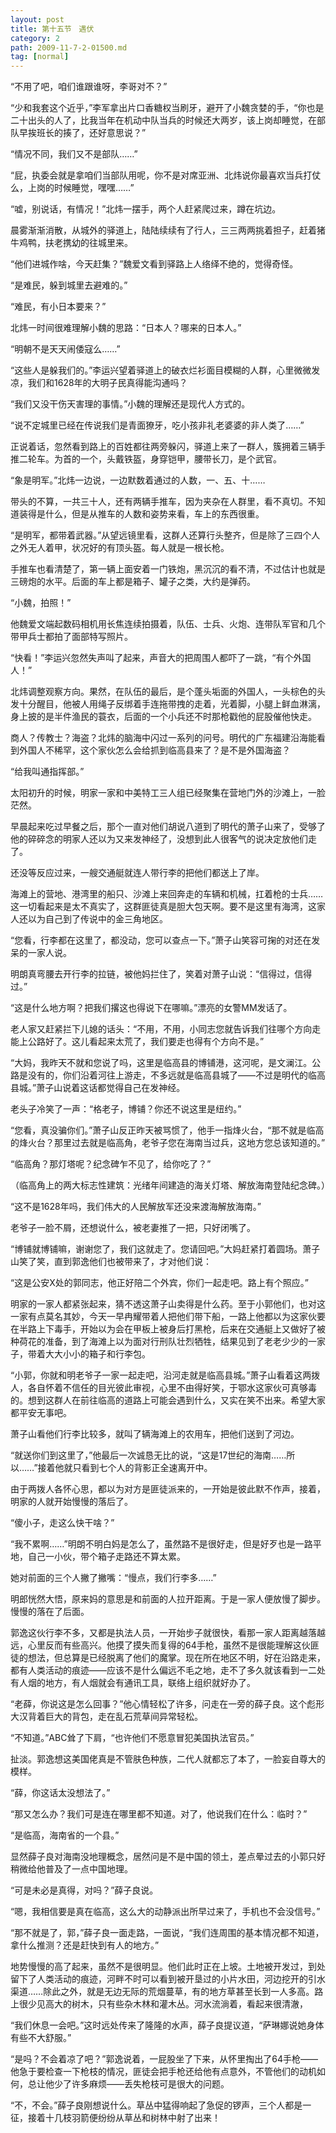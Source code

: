 ```yaml
---
layout: post
title: 第十五节　遇伏
category: 2
path: 2009-11-7-2-01500.md
tag: [normal]
---
```


“不用了吧，咱们谁跟谁呀，李哥对不？”

“少和我套这个近乎，”李军拿出片口香糖权当刷牙，避开了小魏贪婪的手，“你也是二十出头的人了，比我当年在机动中队当兵的时候还大两岁，该上岗却睡觉，在部队早挨班长的揍了，还好意思说？”

“情况不同，我们又不是部队……”

“屁，执委会就是拿咱们当部队用呢，你不是对席亚洲、北炜说你最喜欢当兵打仗么，上岗的时候睡觉，嘿嘿……”

“嘘，别说话，有情况！”北炜一摆手，两个人赶紧爬过来，蹲在坑边。

晨雾渐渐消散，从城外的驿道上，陆陆续续有了行人，三三两两挑着担子，赶着猪牛鸡鸭，扶老携幼的往城里来。

“他们进城作啥，今天赶集？”魏爱文看到驿路上人络绎不绝的，觉得奇怪。

“是难民，躲到城里去避难的。”

“难民，有小日本要来？”

北炜一时间很难理解小魏的思路：“日本人？哪来的日本人。”

“明朝不是天天闹倭寇么……”

“这些人是躲我们的。”李运兴望着驿道上的破衣烂衫面目模糊的人群，心里微微发凉，我们和1628年的大明子民真得能沟通吗？

“我们又没干伤天害理的事情。”小魏的理解还是现代人方式的。

“说不定城里已经在传说我们是青面獠牙，吃小孩非礼老婆婆的非人类了……”

正说着话，忽然看到路上的百姓都往两旁躲闪，驿道上来了一群人，簇拥着三辆手推二轮车。为首的一个，头戴铁盔，身穿铠甲，腰带长刀，是个武官。

“象是明军。”北炜一边说，一边默数着通过的人数，一、五、十……

带头的不算，一共三十人，还有两辆手推车，因为夹杂在人群里，看不真切。不知道装得是什么，但是从推车的人数和姿势来看，车上的东西很重。

“是明军，都带着武器。”从望远镜里看，这群人还算行头整齐，但是除了三四个人之外无人着甲，状况好的有顶头盔。每人就是一根长枪。

手推车也看清楚了，第一辆上面安着一门铁炮，黑沉沉的看不清，不过估计也就是三磅炮的水平。后面的车上都是箱子、罐子之类，大约是弹药。

“小魏，拍照！”

他魏爱文端起数码相机用长焦连续拍摄着，队伍、士兵、火炮、连带队军官和几个带甲兵士都拍了面部特写照片。

“快看！”李运兴忽然失声叫了起来，声音大的把周围人都吓了一跳，“有个外国人！”

北炜调整观察方向。果然，在队伍的最后，是个蓬头垢面的外国人，一头棕色的头发十分醒目，他被人用绳子反绑着手连拖带拽的走着，光着脚，小腿上鲜血淋漓，身上披的是半件渔民的蓑衣，后面的一个小兵还不时那枪戳他的屁股催他快走。

商人？传教士？海盗？北炜的脑海中闪过一系列的问号。明代的广东福建沿海能看到外国人不稀罕，这个家伙怎么会给抓到临高县来了？是不是外国海盗？

“给我叫通指挥部。”

太阳初升的时候，明家一家和中美特工三人组已经聚集在营地门外的沙滩上，一脸茫然。

早晨起来吃过早餐之后，那个一直对他们胡说八道到了明代的萧子山来了，受够了他的碎碎念的明家人还以为又来发神经了，没想到此人很客气的说决定放他们走了。

还没等反应过来，一艘交通艇就连人带行李的把他们都送上了岸。

海滩上的营地、港湾里的船只、沙滩上来回奔走的车辆和机械，扛着枪的士兵……这一切看起来是太不真实了，这群匪徒真是胆大包天啊。要不是这里有海湾，这家人还以为自己到了传说中的金三角地区。

“您看，行李都在这里了，都没动，您可以查点一下。”萧子山笑容可掬的对还在发呆的一家人说。

明朗真弯腰去开行李的拉链，被他妈拦住了，笑着对萧子山说：“信得过，信得过。”

“这是什么地方啊？把我们撂这也得说下在哪嘛。”漂亮的女警MM发话了。

老人家又赶紧拦下儿媳的话头：“不用，不用，小同志您就告诉我们往哪个方向走能上公路好了。这儿看起来太荒了，我们要走也得有个方向不是。”

“大妈，我昨天不就和您说了吗，这里是临高县的博铺港，这河呢，是文澜江。公路是没有的，你们沿着河往上游走，不多远就是临高县城了――不过是明代的临高县城。”萧子山说着这话都觉得自己在发神经。

老头子冷笑了一声：“格老子，博铺？你还不说这里是纽约。”

“您看，真没骗你们。”萧子山反正昨天被骂惯了，他手一指烽火台，“那不就是临高的烽火台？那里过去就是临高角，老爷子您在海南当过兵，这地方您总该知道的。”

“临高角？那灯塔呢？纪念碑乍不见了，给你吃了？”

（临高角上的两大标志性建筑：光绪年间建造的海关灯塔、解放海南登陆纪念碑。）

“这不是1628年吗，我们伟大的人民解放军还没来渡海解放海南。”

老爷子一脸不屑，还想说什么，被老妻推了一把，只好闭嘴了。

“博铺就博铺嘛，谢谢您了，我们这就走了。您请回吧。”大妈赶紧打着圆场。萧子山笑了笑，直到郭逸他们也被带来了，才对他们说：

“这是公安X处的郭同志，他正好陪二个外宾，你们一起走吧。路上有个照应。”

明家的一家人都紧张起来，猜不透这萧子山卖得是什么药。至于小郭他们，也对这一家有点莫名其妙，今天一早冉耀带着人把他们带下船，一路上他都以为这家伙要在半路上下毒手，开始以为会在甲板上被身后打黑枪，后来在交通艇上又做好了被种荷花的准备，到了海滩上以为面对行刑队壮烈牺牲，结果见到了老老少少的一家子，带着大大小小的箱子和行李包。

“小郭，你就和明老爷子一家一起走吧，沿河走就是临高县城。”萧子山看着这两拨人，各自怀着不信任的目光彼此审视，心里不由得好笑，于鄂水这家伙可真够毒的。想到这群人在前往临高的道路上可能会遇到什么，又实在笑不出来。希望大家都平安无事吧。

萧子山看他们行李比较多，就叫了辆海滩上的农用车，把他们送到了河边。

“就送你们到这里了，”他最后一次诚恳无比的说，“这是17世纪的海南……所以……”接着他就只看到七个人的背影正全速离开中。

由于两拨人各怀心思，都以为对方是匪徒派来的，一开始是彼此默不作声，接着，明家的人就开始慢慢的落后了。

“傻小子，走这么快干啥？”

“我不累啊……”明朗不明白妈是怎么了，虽然路不是很好走，但是好歹也是一路平地，自己一小伙，带个箱子走路还不算太累。

她对前面的三个人撇了撇嘴：“慢点，我们行李多……”

明郎恍然大悟，原来妈的意思是和前面的人拉开距离。于是一家人便放慢了脚步。慢慢的落在了后面。

郭逸这伙行李不多，又都是执法人员，一开始步子就很快，看那一家人距离越落越远，心里反而有些高兴。他摸了摸失而复得的64手枪，虽然不是很能理解这伙匪徒的想法，但总算是已经脱离了他们的魔掌。现在所在地区不明，好在沿路走来，都有人类活动的痕迹――应该不是什么偏远不毛之地，走不了多久就该看到一二处有人烟的地方，有人烟就会有通讯工具，联络上组织就好办了。

“老薛，你说这是怎么回事？”他心情轻松了许多，问走在一旁的薛子良。这个彪形大汉背着巨大的背包，走在乱石荒草间异常轻松。

“不知道。”ABC耸了下肩，“也许他们不愿意冒犯美国执法官员。”

扯淡。郭逸想这美国佬真是不管肤色种族，二代人就都忘了本了，一脸妄自尊大的模样。

“薛，你这话太没想法了。”

“那又怎么办？我们可是连在哪里都不知道。对了，他说我们在什么：临时？”

“是临高，海南省的一个县。”

显然薛子良对海南没地理概念，居然问是不是中国的领土，差点晕过去的小郭只好稍微给他普及了一点中国地理。

“可是未必是真得，对吗？”薛子良说。

“嗯，我相信要是真在临高，这么大的动静派出所早过来了，手机也不会没信号。”

“那不就是了，郭，”薛子良一面走路，一面说，“我们连周围的基本情况都不知道，拿什么推测？还是赶快到有人的地方。”

地势慢慢的高了起来，虽然不是很明显。他们此时正在上坡。土地被开发过，到处留下了人类活动的痕迹，河畔不时可以看到被开垦过的小片水田，河边挖开的引水渠道……除此之外，就是无边无际的荒烟蔓草，有的地方草甚至长到一人多高。路上很少见高大的树木，只有些杂木林和灌木丛。河水流淌着，看起来很清澈，

“我们休息一会吧。”这时远处传来了隆隆的水声，薛子良提议道，“萨琳娜说她身体有些不大舒服。”

“是吗？不会着凉了吧？”郭逸说着，一屁股坐了下来，从怀里掏出了64手枪――他急于要检查一下枪枝的情况，匪徒会把手枪还给他有点意外，不管他们的动机如何，总让他少了许多麻烦――丢失枪枝可是很大的问题。

“不，不会。”薛子良刚想说什么。草丛中猛得响起了急促的锣声，三个人都是一征，接着十几枝羽箭便纷纷从草丛和树林中射了出来！

